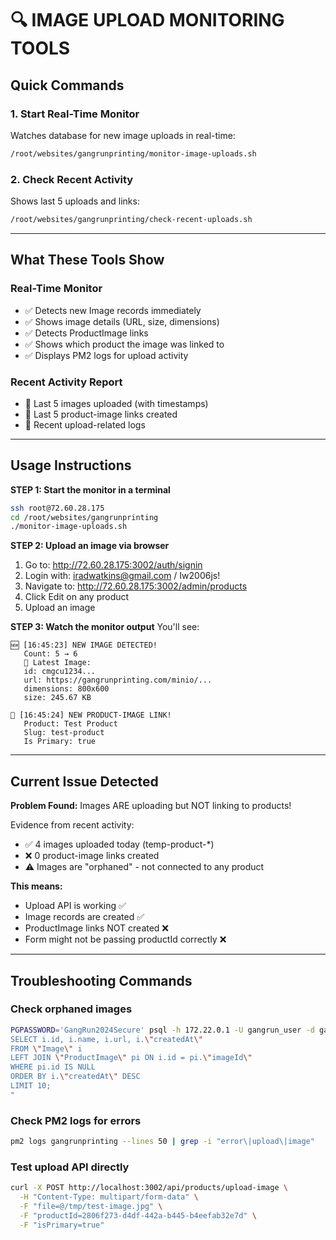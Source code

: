 # 🔍 IMAGE UPLOAD MONITORING TOOLS

## Quick Commands

### 1. Start Real-Time Monitor
Watches database for new image uploads in real-time:
```bash
/root/websites/gangrunprinting/monitor-image-uploads.sh
```

### 2. Check Recent Activity
Shows last 5 uploads and links:
```bash
/root/websites/gangrunprinting/check-recent-uploads.sh
```

---

## What These Tools Show

### Real-Time Monitor
- ✅ Detects new Image records immediately
- ✅ Shows image details (URL, size, dimensions)
- ✅ Detects ProductImage links
- ✅ Shows which product the image was linked to
- ✅ Displays PM2 logs for upload activity

### Recent Activity Report
- 📸 Last 5 images uploaded (with timestamps)
- 🔗 Last 5 product-image links created
- 📝 Recent upload-related logs

---

## Usage Instructions

**STEP 1: Start the monitor in a terminal**
```bash
ssh root@72.60.28.175
cd /root/websites/gangrunprinting
./monitor-image-uploads.sh
```

**STEP 2: Upload an image via browser**
1. Go to: http://72.60.28.175:3002/auth/signin
2. Login with: iradwatkins@gmail.com / Iw2006js!
3. Navigate to: http://72.60.28.175:3002/admin/products
4. Click Edit on any product
5. Upload an image

**STEP 3: Watch the monitor output**
You'll see:
```
🆕 [16:45:23] NEW IMAGE DETECTED!
   Count: 5 → 6
   📸 Latest Image:
   id: cmgcu1234...
   url: https://gangrunprinting.com/minio/...
   dimensions: 800x600
   size: 245.67 KB
   
🔗 [16:45:24] NEW PRODUCT-IMAGE LINK!
   Product: Test Product
   Slug: test-product
   Is Primary: true
```

---

## Current Issue Detected

**Problem Found:** Images ARE uploading but NOT linking to products!

Evidence from recent activity:
- ✅ 4 images uploaded today (temp-product-*)
- ❌ 0 product-image links created
- ⚠️ Images are "orphaned" - not connected to any product

**This means:**
- Upload API is working ✅
- Image records are created ✅
- ProductImage links NOT created ❌
- Form might not be passing productId correctly ❌

---

## Troubleshooting Commands

### Check orphaned images
```bash
PGPASSWORD='GangRun2024Secure' psql -h 172.22.0.1 -U gangrun_user -d gangrun_db -c "
SELECT i.id, i.name, i.url, i.\"createdAt\"
FROM \"Image\" i
LEFT JOIN \"ProductImage\" pi ON i.id = pi.\"imageId\"
WHERE pi.id IS NULL
ORDER BY i.\"createdAt\" DESC
LIMIT 10;
"
```

### Check PM2 logs for errors
```bash
pm2 logs gangrunprinting --lines 50 | grep -i "error\|upload\|image"
```

### Test upload API directly
```bash
curl -X POST http://localhost:3002/api/products/upload-image \
  -H "Content-Type: multipart/form-data" \
  -F "file=@/tmp/test-image.jpg" \
  -F "productId=2806f273-d4df-442a-b445-b4eefab32e7d" \
  -F "isPrimary=true"
```
